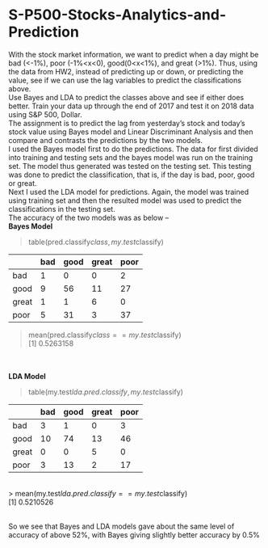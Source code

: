 # S-P500-Stocks-Analytics-and-Prediction

With the stock market information, we want to predict when a day might be bad (<-1%), poor (-1%<x<0), good(0<x<1%), and great (>1%).  Thus, using the data from HW2, instead of predicting up or down, or predicting the value, see if we can use the lag variables to predict the classifications above.<br>
Use Bayes and LDA to predict the classes above and see if either does better.  Train your data up through the end of 2017 and test it on 2018 data using S&P 500, Dollar. <br>
The assignment is to predict the lag from yesterday’s stock and today’s stock value using Bayes model and Linear Discriminant Analysis and then compare and contrasts the predictions by the two models.<br>
I used the Bayes model first to do the predictions. The data for first divided into training and testing sets and the bayes model was run on the training set. The model thus generated was tested on the testing set. This testing was done to predict the classification, that is, if the day is bad, poor, good or great. <br>
Next I used the LDA model for predictions. Again, the model was trained using training set and then the resulted model was used to predict the classifications in the testing set.<br>
The accuracy of the two models was as below –<br>
**Bayes Model**
> table(pred.classify$class, my.test$classify)

|       | bad   | good  | great | poor |
| ------|:------|:------|:------|:-----|
| bad   | 1     | 0     | 0     | 2    |
| good  | 9     | 56    | 11    | 27   | 
| great | 1     | 1     | 6     | 0    |
| poor  | 5     | 31    | 3     | 37   |
        
        
> mean(pred.classify$class == my.test$classify)<br>
[1] 0.5263158

<br><br>**LDA Model**
> table(my.test$lda.pred.classify, my.test$classify)

|       | bad   | good  | great | poor |
| ------|:------|:------|:------|:-----|
| bad   | 3     | 1     | 0     | 3    |
| good  | 10    | 74    | 13    | 46   | 
| great | 0     | 0     | 5     | 0    |
| poor  | 3     | 13    | 2     | 17   |

<br>> mean(my.test$lda.pred.classify == my.test$classify)<br>
[1] 0.5210526

<br>So we see that Bayes and LDA models gave about the same level of accuracy of above 52%, with Bayes giving slightly better accuracy by 0.5%
